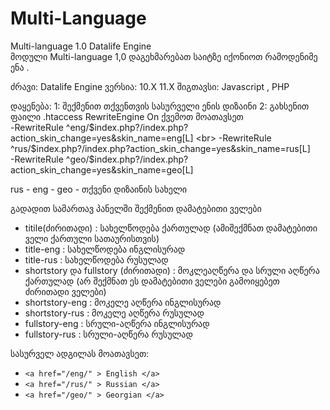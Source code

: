 # Multi-Language
Multi-language 1.0 Datalife Engine  
მოდული Multi-language 1,0 დაგეხმარებათ საიტზე იქონიოთ რამოდენიმე ენა .

ძრავი: Datalife Engine
ვერსია: 10.X 11.X
შიგთავსი: Javascript , PHP

დაყენება: 
1: შექმენით თქვენთვის სასურველი ენის დიზაინი
2: გახსენით ფაილი .htaccess  RewriteEngine On ქვემოთ  მოათავსეთ  
-RewriteRule ^eng/$index.php?/index.php?action_skin_change=yes&skin_name=eng[L] <br>
-RewriteRule ^rus/$index.php?/index.php?action_skin_change=yes&skin_name=rus[L] <br>
-RewriteRule ^geo/$index.php?/index.php?action_skin_change=yes&skin_name=geo[L] 

rus - eng - geo - თქვენი დიზაინის სახელი 

გადადით სამართავ პანელში შექმენით დამატებითი ველები 
- titile(ძირითადი) : სახელწოდება ქართულად     (ამიშექმნათ დამატებითი ველი ქართული სათაურისთვის)
- title-eng : სახელწოდება ინგლისურად
- title-rus : სახელწოდება რუსულად
- shortstory და fullstory (ძირითადი)  : მოკლეაღწერა   და სრული აღწერა ქართულად   (არ შექმნათ ეს დამატებითი ველები გამოიყებეთ ძირითადი ველები)
- shortstory-eng : მოკელე აღწერა ინგლისურად
- shortstory-rus : მოკელე აღწერა რუსულად
- fullstory-eng : სრული-აღწერა ინგლისურად
- fullstory-rus : სრული-აღწერა რუსულად

სასურველ ადგილას მოათავსეთ:
- `<a href="/eng/" > English </a>`
- `<a href="/rus/" > Russian </a>`
- `<a href="/geo/" > Georgian </a>`
